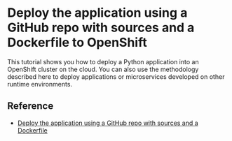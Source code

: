 # Deploy the application using a GitHub repo with sources and a Dockerfile to OpenShift

This tutorial shows you how to deploy a Python application into an OpenShift cluster on the cloud. You can also use the methodology described here to deploy applications or microservices developed on other runtime environments. 

## Reference

- [Deploy the application using a GitHub repo with sources and a Dockerfile](https://developer.ibm.com/tutorials/deploy-python-app-to-openshift-cluster-source-to-image/#step-3-deploy-the-application-using-a-github-repo-with-sources-and-a-dockerfile4)